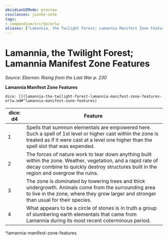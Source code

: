 ```yaml
---
obsidianUIMode: preview
cssclasses: json5e-note
tags:
- compendium/src/5e/erlw
aliases: ["Lamannia, the Twilight Forest; Lamannia Manifest Zone Features"]
---
```

# Lamannia, the Twilight Forest; Lamannia Manifest Zone Features
*Source: Eberron: Rising from the Last War p. 230* 

**Lamannia Manifest Zone Features**

`dice: [](lamannia-the-twilight-forest-lamannia-manifest-zone-features-erlw.md#^lamannia-manifest-zone-features)`

| dice: d4 | Feature |
|----------|---------|
| 1 | Spells that summon elementals are empowered here. Such a spell of 1st level or higher cast within the zone is treated as if it were cast at a level one higher than the spell slot that was expended. |
| 2 | The forces of nature work to tear down anything built within the zone. Weather, vegetation, and a rapid rate of decay combine to quickly destroy structures built in the region and overgrow the ruins. |
| 3 | The zone is dominated by towering trees and thick undergrowth. Animals come from the surrounding area to live in the zone, where they grow larger and stronger than usual for their species. |
| 4 | What appears to be a circle of stones is in truth a group of slumbering earth elementals that came from Lamannia during its most recent coterminous period. |
^lamannia-manifest-zone-features